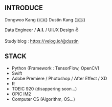## INTRODUCE

Dongwoo Kang (🇰🇷)
Dustin Kang (🇺🇸)

Data Engineer / **A.I.** / UIUX Design ✌️


Study blog : https://velog.io/@dustin

## STACK

- Python (Framework : TensorFlow, OpenCV)
- Swift
- Adobe Premiere / Photoshop / After Effect / XD
- R
- TOEIC 920 (disappering soon...)
- OPIC IM2
- Computer CS (Algorithm, OS...)
